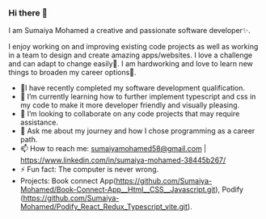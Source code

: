   ### Hi there 👋
  I am Sumaiya Mohamed a creative and passionate software developer✨.
  
  I enjoy working on and improving existing code projects as well as working in a team to 
  design and create amazing apps/websites. I love a challenge and can adapt to change easily💪.
  I am hardworking and love to learn new things to broaden my career options📖.


  - 🔭I have recently completed my software development qualification.
  - 🌱 I’m currently learning how to further implement typescript and css in my code to make it more developer friendly and visually 
       pleasing.
  - 👯 I’m looking to collaborate on any code projects that may require assistance.
  - 💬 Ask me about my journey and how I chose programming as a career path.
  - 📫 How to reach me: sumaiyamohamed58@gmail.com  | https://www.linkedin.com/in/sumaiya-mohamed-38445b267/
  - ⚡ Fun fact: The computer is never wrong.
  - Projects: Book connect App(https://github.com/Sumaiya-Mohamed/Book-Connect-App__Html__CSS__Javascript.git), Podify 
    (https://github.com/Sumaiya-Mohamed/Podify_React_Redux_Typescript_vite.git).

